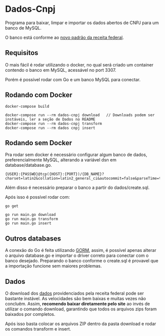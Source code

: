 # Dados-Cnpj

Programa para baixar, limpar e importar os dados abertos de CNPJ para um banco de MySQL.

O banco está conforme ao [novo padrão da receita federal](https://www.gov.br/receitafederal/pt-br/assuntos/orientacao-tributaria/cadastros/consultas/dados-publicos-cnpj).

## Requisitos

O mais fácil é rodar utilizando o docker, no qual será criado um container contendo o banco em MySQL, acessável no port 3307.

Porém é possível rodar com Go e um banco MySQL para conectar.

## Rodando com Docker
```
docker-compose build

docker-compose run --rm dados-cnpj download   // Downloads podem ser instáveis, ler a seção de Dados no README
docker-compose run --rm dados-cnpj transform
docker-compose run --rm dados cnpj insert
```

## Rodando sem Docker

Pra rodar sem docker é necessário configurar algum banco de dados, preferencialmente MySQL, alterando a variável dsn em database/database.go.

```
{USER}:{PASSWD}@tcp({HOST}:{PORT})/{DB_NAME}?charset=latin2&collation=latin2_general_ci&autocommit=false&parseTime=true
```

Além disso é necessário preparar o banco a partir do dados/create.sql.

Após isso é possível rodar com:
```
go get

go run main.go download
go run main.go transform
go run main.go insert
```

## Outros databases

A conexão do Go é feita utilizando [GORM](https://gorm.io/index.html), assim, é possível apenas alterar o arquivo database.go e importar
o driver correto para conectar com o banco desejado. Preparando o banco conforme o create.sql é provavel que a importação funcione sem maiores problemas.

## Dados
O download dos [dados](https://www.gov.br/receitafederal/pt-br/assuntos/orientacao-tributaria/cadastros/consultas/dados-publicos-cnpj) providenciados pela
receita federal pode ser bastante instável. As velocidades são bem baixas e muitas vezes não concluêm. Assim, **recomendo baixar diretamente pelo site** ao invés
de utilizar o comando download, garantindo que todos os arquivos zips foram baixados por completos.

Após isso basta colocar os arquivos ZIP dentro da pasta download e rodar os comandos transform e insert.


